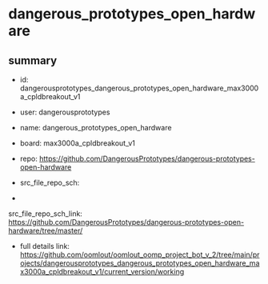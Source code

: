 # dangerous_prototypes_open_hardware
 
## summary 
* id: dangerousprototypes_dangerous_prototypes_open_hardware_max3000a_cpldbreakout_v1
* user: dangerousprototypes
* name: dangerous_prototypes_open_hardware
* board: max3000a_cpldbreakout_v1
* repo: https://github.com/DangerousPrototypes/dangerous-prototypes-open-hardware



* src_file_repo_sch: 
*
 src_file_repo_sch_link: https://github.com/DangerousPrototypes/dangerous-prototypes-open-hardware/tree/master/
* full details link: https://github.com/oomlout/oomlout_oomp_project_bot_v_2/tree/main/projects/dangerousprototypes_dangerous_prototypes_open_hardware_max3000a_cpldbreakout_v1/current_version/working  






